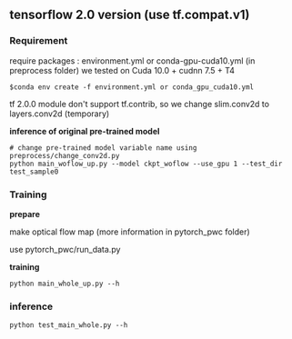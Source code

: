 ## tensorflow 2.0 version (use tf.compat.v1)


### Requirement
require packages : environment.yml or conda-gpu-cuda10.yml (in preprocess folder)
we tested on Cuda 10.0 + cudnn 7.5 + T4

```
$conda env create -f environment.yml or conda_gpu_cuda10.yml
```


tf 2.0.0 module don't support tf.contrib, so we change slim.conv2d to layers.conv2d (temporary)

**inference of original pre-trained model**
```
# change pre-trained model variable name using preprocess/change_conv2d.py
python main_woflow_up.py --model ckpt_woflow --use_gpu 1 --test_dir test_sample0
```


### Training

**prepare**

make optical flow map (more information in pytorch_pwc folder)

use pytorch_pwc/run_data.py

**training**
```
python main_whole_up.py --h
```

### inference
```
python test_main_whole.py --h
```

